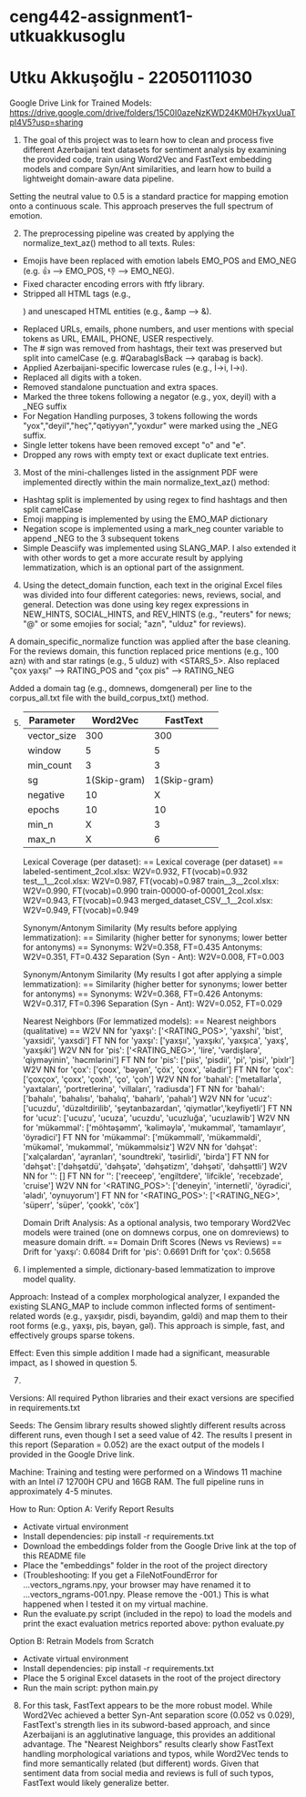 # ceng442-assignment1-utkuakkusoglu
# Utku Akkuşoğlu - 22050111030

Google Drive Link for Trained Models: https://drive.google.com/drive/folders/15C0I0azeNzKWD24KM0H7kyxUuaTpI4V5?usp=sharing


1) The goal of this project was to learn how to clean and process five different Azerbaijani text datasets for sentiment analysis by examining the provided code, train using Word2Vec and FastText embedding models and compare Syn/Ant similarities, and learn how to build a lightweight domain-aware data pipeline. 

Setting the neutral value to 0.5 is a standard practice for mapping emotion onto a continuous scale. This approach preserves the full spectrum of emotion.


2) The preprocessing pipeline was created by applying the normalize_text_az() method to all texts. Rules:
- Emojis have been replaced with emotion labels EMO_POS and EMO_NEG (e.g. 👍 --> EMO_POS, 👎 --> EMO_NEG).
- Fixed character encoding errors with ftfy library.
- Stripped all HTML tags (e.g., <p>) and unescaped HTML entities (e.g., &amp --> &).
- Replaced URLs, emails, phone numbers, and user mentions with special tokens as URL, EMAIL, PHONE, USER respectively.
- The # sign was removed from hashtags, their text was preserved but split into camelCase (e.g. #QarabagIsBack --> qarabag is back).
- Applied Azerbaijani-specific lowercase rules (e.g., İ→i, I→ı).
- Replaced all digits with a <NUM> token. 
- Removed standalone punctuation and extra spaces.
- Marked the three tokens following a negator (e.g., yox, deyil) with a _NEG suffix
- For Negation Handling purposes, 3 tokens following the words "yox","deyil","heç","qətiyyən","yoxdur" were marked using the _NEG suffix.
- Single letter tokens have been removed except "o" and "e".
- Dropped any rows with empty text or exact duplicate text entries.


3) Most of the mini-challenges listed in the assignment PDF were implemented directly within the main normalize_text_az() method:
- Hashtag split is implemented by using regex to find hashtags and then split camelCase
- Emoji mapping is implemented by using the EMO_MAP dictionary
- Negation scope is implemented using a mark_neg counter variable to append _NEG to the 3 subsequent tokens 
- Simple Deasciify was implemented using SLANG_MAP. I also extended it with other words to get a more accurate result by applying lemmatization, which is an optional part of the assignment.


4) Using the detect_domain function, each text in the original Excel files was divided into four different categories: news, reviews, social, and general. Detection was done using key regex expressions in NEW_HINTS, SOCIAL_HINTS, and REV_HINTS (e.g., "reuters" for news; "@" or some emojies for social; "azn", "ulduz" for reviews).

A domain_specific_normalize function was applied after the base cleaning. For the reviews domain, this function replaced price mentions (e.g., 100 azn) with <PRICE> and star ratings (e.g., 5 ulduz) with <STARS_5>. Also replaced "çox yaxşı" --> RATING_POS and "çox pis" --> RATING_NEG 

Added a domain tag (e.g., domnews, domgeneral) per line to the corpus_all.txt file with the build_corpus_txt() method.


5) | Parameter     | Word2Vec    |  FastText   |
   |---------------|----------   |-------------|
   | vector_size   | 300         | 300         |
   | window        | 5           | 5           |
   | min_count     | 3           | 3           | 
   | sg            | 1(Skip-gram)| 1(Skip-gram)|
   | negative      | 10          | X           |
   | epochs        | 10          | 10          |
   | min_n         | X           | 3           |
   | max_n         | X           | 6           |

   Lexical Coverage (per dataset):
   == Lexical coverage (per dataset) ==
   labeled-sentiment_2col.xlsx: W2V=0.932, FT(vocab)=0.932
   test__1__2col.xlsx: W2V=0.987, FT(vocab)=0.987
   train__3__2col.xlsx: W2V=0.990, FT(vocab)=0.990
   train-00000-of-00001_2col.xlsx: W2V=0.943, FT(vocab)=0.943
   merged_dataset_CSV__1__2col.xlsx: W2V=0.949, FT(vocab)=0.949

   Synonym/Antonym Similarity (My results before applying lemmatization):
   == Similarity (higher better for synonyms; lower better for antonyms) ==
   Synonyms: W2V=0.358, FT=0.435
   Antonyms: W2V=0.351, FT=0.432
   Separation (Syn - Ant): W2V=0.008, FT=0.003

   Synonym/Antonym Similarity (My results I got after applying a simple lemmatization):
   == Similarity (higher better for synonyms; lower better for antonyms) ==
   Synonyms: W2V=0.368, FT=0.426
   Antonyms: W2V=0.317, FT=0.396
   Separation (Syn - Ant): W2V=0.052, FT=0.029

   Nearest Neighbors (For lemmatized models):
   == Nearest neighbors (qualitative) ==
   W2V NN for 'yaxşı': ['<RATING_POS>', 'yaxshi', 'bist', 'yaxsidi', 'yaxsdi']
   FT  NN for 'yaxşı': ['yaxşıı', 'yaxşıkı', 'yaxşıca', 'yaxş', 'yaxşıki']
   W2V NN for 'pis': ['<RATING_NEG>', 'lire', 'vərdişlərə', 'qiyməyinin', 'həcmlərini']
   FT  NN for 'pis': ['piis', 'pisdii', 'pi', 'pisi', 'pixlr']
   W2V NN for 'çox': ['çoox', 'bəyən', 'çöx', 'çoxx', 'əladir']
   FT  NN for 'çox': ['çoxçox', 'çoxx', 'çoxh', 'ço', 'çoh']
   W2V NN for 'bahalı': ['metallarla', 'yaxtaları', 'portretlerinə', 'villaları', 'radiusda']
   FT  NN for 'bahalı': ['bahalıı', 'bahalısı', 'bahalıq', 'baharlı', 'pahalı']
   W2V NN for 'ucuz': ['ucuzdu', 'düzəltdirilib', 'şeytanbazardan', 'qiymətlər','keyfiyetli']
   FT  NN for 'ucuz': ['ucuzu', 'ucuza', 'ucuzdu', 'ucuzluğa', 'ucuzlawib']
   W2V NN for 'mükəmməl': ['möhtəşəmm', 'kəliməylə', 'mukəmməl', 'tamamlayır', 'öyrədici']
   FT  NN for 'mükəmməl': ['mükəmməll', 'mükəmməldi', 'mükəməl', 'mukəmməl', 'mükəmməlsiz']
   W2V NN for 'dəhşət': ['xalçalardan', 'ayranları', 'soundtreki', 'təsirlidi', 'birda']
   FT  NN for 'dəhşət': ['dəhşətdü', 'dəhşətə', 'dəhşətizm', 'dəhşəti', 'dəhşəttli']
   W2V NN for '<PRICE>': []
   FT  NN for '<PRICE>': ['reeceep', 'engiltdere', 'lifcikle', 'recebzade', 'cruise']
   W2V NN for '<RATING_POS>': ['deneyin', 'internetli', 'öyrədici', 'əladı', 'oynuyorum']
   FT  NN for '<RATING_POS>': ['<RATING_NEG>', 'süperr', 'süper', 'çookk', 'cöx']

   Domain Drift Analysis: As a optional analysis, two temporary Word2Vec models were trained (one on domnews corpus, one on domreviews) to measure domain drift. 
   == Domain Drift Scores (News vs Reviews) ==
   Drift for 'yaxşı': 0.6084
   Drift for 'pis': 0.6691
   Drift for 'çox': 0.5658


6) I implemented a simple, dictionary-based lemmatization to improve model quality.

Approach: Instead of a complex morphological analyzer, I expanded the existing SLANG_MAP to include common inflected forms of sentiment-related words (e.g., yaxşıdır, pisdi, bəyəndim, gəldi) and map them to their root forms (e.g., yaxşı, pis, bəyən, gəl). This approach is simple, fast, and effectively groups sparse tokens.

Effect: Even this simple addition I made had a significant, measurable impact, as I showed in question 5.


7) 
Versions: All required Python libraries and their exact versions are specified in requirements.txt

Seeds: The Gensim library results showed slightly different results across different runs, even though I set a seed value of 42. The results I present in this report (Separation = 0.052) are the exact output of the models I provided in the Google Drive link.

Machine: Training and testing were performed on a Windows 11 machine with an Intel i7 12700H CPU and 16GB RAM. The full pipeline runs in approximately 4-5 minutes.

How to Run: 
Option A: Verify Report Results
- Activate virtual environment
- Install dependencies: pip install -r requirements.txt
- Download the embeddings folder from the Google Drive link at the top of this README file
- Place the "embeddings" folder in the root of the project directory
- (Troubleshooting: If you get a FileNotFoundError for ...vectors_ngrams.npy, your browser may have renamed it to ...vectors_ngrams-001.npy. Please remove the -001.) This is what happened when I tested it on my virtual machine.
- Run the evaluate.py script (included in the repo) to load the models and print the exact evaluation metrics reported above: python evaluate.py

Option B: Retrain Models from Scratch
- Activate virtual environment
- Install dependencies: pip install -r requirements.txt
- Place the 5 original Excel datasets in the root of the project directory
- Run the main script: python main.py


8) For this task, FastText appears to be the more robust model. While Word2Vec achieved a better Syn-Ant separation score (0.052 vs 0.029), FastText's strength lies in its subword-based approach, and since Azerbaijani is an agglutinative language, this provides an additional advantage. The "Nearest Neighbors" results clearly show FastText handling morphological variations and typos, while Word2Vec tends to find more semantically related (but different) words. Given that sentiment data from social media and reviews is full of such typos, FastText would likely generalize better.

